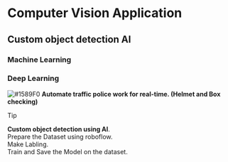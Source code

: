 # Computer Vision Application

## Custom object detection AI

### Machine Learning 
### Deep Learning 
 ![#1589F0](https://placehold.co/15x15/1589F0/1589F0.png) **Automate traffic police work for real-time. (Helmet and Box checking)**
<br/>

> [!TIP]
> **Custom object detection using AI**.\
> Prepare the Dataset using roboflow.\
> Make Labling.\
> Train and Save the Model on the dataset.

